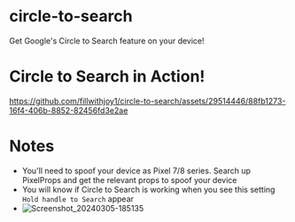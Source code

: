 # circle-to-search
Get Google's Circle to Search feature on your device!

# Circle to Search in Action!
https://github.com/fillwithjoy1/circle-to-search/assets/29514446/88fb1273-16f4-406b-8852-82456fd3e2ae



# Notes
- You'll need to spoof your device as Pixel 7/8 series. Search up PixelProps and get the relevant props to spoof your device
- You will know if Circle to Search is working when you see this setting `Hold handle to Search` appear
- ![Screenshot_20240305-185135](https://github.com/fillwithjoy1/circle-to-search/assets/29514446/9816e9f9-4963-48f8-94c5-6c65a87b647e)

